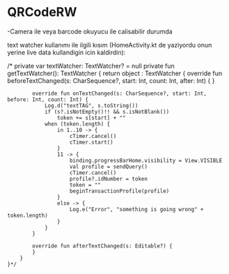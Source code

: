 # QRCodeRW

-Camera ile veya barcode okuyucu ile calisabilir durumda



text watcher kullanımı ile ilgili kısım (HomeActivity.kt de yaziyordu onun yerine live data kullandigin icin kaldirdin):

/*
    private var textWatcher: TextWatcher? = null
    private fun getTextWatcher(): TextWatcher {
        return object : TextWatcher {
            override fun beforeTextChanged(s: CharSequence?, start: Int, count: Int, after: Int) {
            }

            override fun onTextChanged(s: CharSequence?, start: Int, before: Int, count: Int) {
                Log.d("textTAG", s.toString())
                if (s?.isNotEmpty()!! && s.isNotBlank())
                    token += s[start] + ""
                when (token.length) {
                    in 1..10 -> {
                        cTimer.cancel()
                        cTimer.start()
                    }
                    11 -> {
                        binding.progressBarHome.visibility = View.VISIBLE
                        val profile = sendQuery()
                        cTimer.cancel()
                        profile?.idNumber = token
                        token = ""
                        beginTransactionProfile(profile)
                    }
                    else -> {
                        Log.e("Error", "something is going wrong" + token.length)
                    }
                }
            }

            override fun afterTextChanged(s: Editable?) {
            }
        }
    }*/

